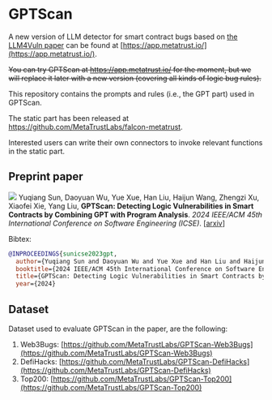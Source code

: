 # GPTScan

A new version of LLM detector for smart contract bugs based on [the LLM4Vuln paper](https://arxiv.org/abs/2401.16185) can be found at [https://app.metatrust.io/](https://app.metatrust.io/).

~~You can try GPTScan at https://app.metatrust.io/ for the moment, but we will replace it later with a new version (covering all kinds of logic bug rules).~~

This repository contains the prompts and rules (i.e., the GPT part) used in GPTScan.

The static part has been released at https://github.com/MetaTrustLabs/falcon-metatrust.

Interested users can write their own connectors to invoke relevant functions in the static part.

## Preprint paper

[![](https://img.shields.io/badge/arXiv-2308.03314-B31B1B?style=flat-square)](https://arxiv.org/abs/2308.03314) Yuqiang Sun, Daoyuan Wu, Yue Xue, Han Liu, Haijun Wang, Zhengzi Xu, Xiaofei Xie, Yang Liu, **GPTScan: Detecting Logic Vulnerabilities in Smart Contracts by Combining GPT with Program Analysis**. *2024 IEEE/ACM 45th International Conference on Software Engineering (ICSE)*. [[arxiv](https://arxiv.org/abs/2308.03314)]

Bibtex:
```bibtex
@INPROCEEDINGS{sunicse2023gpt,
  author={Yuqiang Sun and Daoyuan Wu and Yue Xue and Han Liu and Haijun Wang and Zhengzi Xu and Xiaofei Xie and Yang Liu},
  booktitle={2024 IEEE/ACM 45th International Conference on Software Engineering (ICSE)}, 
  title={GPTScan: Detecting Logic Vulnerabilities in Smart Contracts by Combining GPT with Program Analysis}, 
  year={2024}
```

## Dataset

Dataset used to evaluate GPTScan in the paper, are the following:
1. Web3Bugs: [https://github.com/MetaTrustLabs/GPTScan-Web3Bugs](https://github.com/MetaTrustLabs/GPTScan-Web3Bugs)
2. DefiHacks: [https://github.com/MetaTrustLabs/GPTScan-DefiHacks](https://github.com/MetaTrustLabs/GPTScan-DefiHacks)
3. Top200: [https://github.com/MetaTrustLabs/GPTScan-Top200](https://github.com/MetaTrustLabs/GPTScan-Top200)

